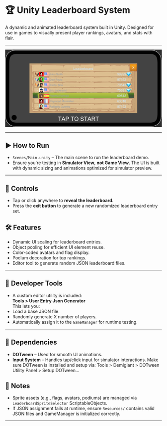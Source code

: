 # 🏆 Unity Leaderboard System

A dynamic and animated leaderboard system built in Unity. Designed for use in games to visually present player rankings, avatars, and stats with flair.

---

![Screenshot](https://github.com/PiotrCynowski/AnimatedLeaderboard/blob/master/Pics/gameplay.png?raw=true)

---

## ▶️ How to Run
- `Scenes/Main.unity` – The main scene to run the leaderboard demo.
- Ensure you're testing in **Simulator View**, **not Game View**. The UI is built with dynamic sizing and animations optimized for simulator preview.

---

## 🔁 Controls

- Tap or click anywhere to **reveal the leaderboard**.
- Press the **exit button** to generate a new randomized leaderboard entry set.

## 🛠 Features

- Dynamic UI scaling for leaderboard entries.
- Object pooling for efficient UI element reuse.
- Color-coded avatars and flag display.
- Podium decoration for top rankings.
- Editor tool to generate random JSON leaderboard files.

---

## 🧪 Developer Tools

- A custom editor utility is included:  
**Tools > User Entry Json Generator**  
This lets you:
- Load a base JSON file.
- Randomly generate X number of players.
- Automatically assign it to the `GameManager` for runtime testing.

---

## 🧩 Dependencies

- **DOTween** – Used for smooth UI animations.
- **Input System** – Handles tap/click input for simulator interactions.
  Make sure DOTween is installed and setup via:
  Tools > Demigiant > DOTween Utility Panel > Setup DOTween...

## 📌 Notes

- Sprite assets (e.g., flags, avatars, podiums) are managed via `LeaderboardSpriteSelector` ScriptableObjects.
- If JSON assignment fails at runtime, ensure `Resources/` contains valid JSON files and GameManager is initialized correctly.

---
